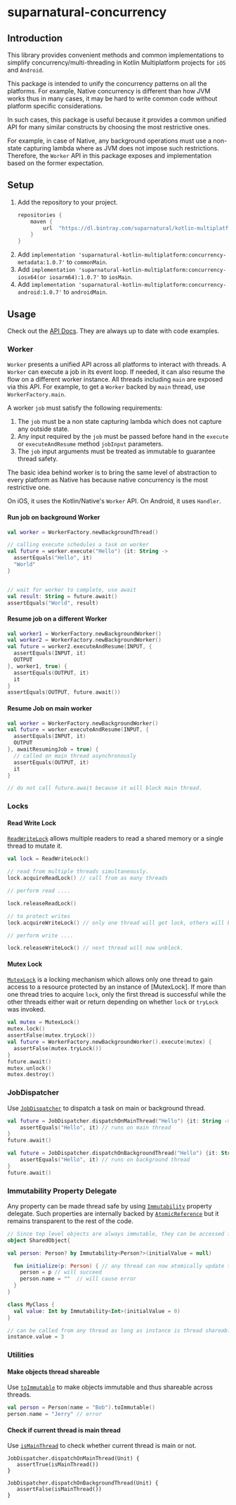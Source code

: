 # suparnatural-concurrency

## Introduction
This library provides convenient methods and common implementations to simplify
concurrency/multi-threading in Kotlin Multiplatform projects for `iOS` and `Android`.

This package is intended to unify the concurrency patterns on all the platforms.
For example, Native concurrency is different than how JVM works thus in many
cases, it may be hard to write common code without platform specific considerations.

In such cases, this package is useful because it provides a common unified API
for many similar constructs by choosing the most restrictive ones.

For example, in case of Native, any background operations must use a non-state
capturing lambda where as JVM does not impose such restrictions. Therefore,
the `Worker` API in this package exposes and implementation based on the former expectation.

## Setup

1. Add the repository to your project.
    ``` groovy
    repositories {
        maven {
            url  "https://dl.bintray.com/suparnatural/kotlin-multiplatform"
        }
    }
    ```
2. Add `implementation 'suparnatural-kotlin-multiplatform:concurrency-metadata:1.0.7'` to `commonMain`.
3. Add `implementation 'suparnatural-kotlin-multiplatform:concurrency-iosx64(or iosarm64):1.0.7'` to `iosMain`.
4. Add `implementation 'suparnatural-kotlin-multiplatform:concurrency-android:1.0.7'` to `androidMain`.


## Usage

Check out the [API Docs](https://suparngp.github.io/kotlin-multiplatform-projects/concurrency/docs/suparnatural-concurrency/index.html).
They are always up to date with code examples.

### Worker

`Worker` presents a unified API across all platforms to interact with threads.
A `Worker` can execute a job in its event loop. If needed, it can also resume the
flow on a different worker instance. All threads including `main` are exposed
via this API. For example, to get a `Worker` backed by `main` thread, use
`WorkerFactory.main`.

A worker `job` must satisfy the following requirements:
1. The `job` must be a non state capturing lambda which does not capture any outside state.
2. Any input required by the `job` must be passed before hand in the `execute` or `executeAndResume` method
`jobInput` parameters.
3. The `job` input arguments must be treated as immutable to guarantee thread safety.

The basic idea behind worker is to bring the same level of abstraction to every platform as Native has
because native concurrency is the most restrictive one.

On iOS, it uses the Kotlin/Native's `Worker` API.
On Android, it uses `Handler`.

#### Run job on background Worker

```kotlin
val worker = WorkerFactory.newBackgroundThread()

// calling execute schedules a task on worker
val future = worker.execute("Hello") {it: String ->
  assertEquals("Hello", it)
  "World"
}


// wait for worker to complete, use await
val result: String = future.await()
assertEquals("World", result)
```

#### Resume job on a different Worker

```kotlin
val worker1 = WorkerFactory.newBackgroundWorker()
val worker2 = WorkerFactory.newBackgroundWorker()
val future = worker2.executeAndResume(INPUT, {
  assertEquals(INPUT, it)
  OUTPUT
}, worker1, true) {
  assertEquals(OUTPUT, it)
  it
}
assertEquals(OUTPUT, future.await())
```

#### Resume Job on main worker

```kotlin
val worker = WorkerFactory.newBackgroundWorker()
val future = worker.executeAndResume(INPUT, {
  assertEquals(INPUT, it)
  OUTPUT
}, awaitResumingJob = true) {
  // called on main thread asynchronously
  assertEquals(OUTPUT, it)
  it
}

// do not call future.await because it will block main thread.
```

### Locks


#### Read Write Lock
[`ReadWriteLock`](https://suparngp.github.io/kotlin-multiplatform-projects/concurrency/docs/suparnatural-concurrency/com.suparnatural.core.concurrency/-read-write-lock/index.html) allows multiple readers to read a shared memory or a single thread to mutate it.

```kotlin
val lock = ReadWriteLock()

// read from multiple threads simultaneously.
lock.acquireReadLock() // call from as many threads

// perform read ....

lock.releaseReadLock()

// to protect writes
lock.acquireWriteLock() // only one thread will get lock, others will be blocked.

// perform write ....

lock.releaseWriteLock() // next thread will now unblock.
```

#### Mutex Lock

[`MutexLock`](https://suparngp.github.io/kotlin-multiplatform-projects/concurrency/docs/concurrency/com.suparnatural.core.concurrency/-mutex/index.html) is a locking mechanism which allows only one thread to gain access to a resource protected by an instance of [MutexLock]. If more than one thread tries to acquire `lock`, only the first thread is successful while the other threads either wait or return depending on whether `lock` or `tryLock` was invoked.

```kotlin
val mutex = MutexLock()
mutex.lock()
assertFalse(mutex.tryLock())
val future = WorkerFactory.newBackgroundWorker().execute(mutex) {
  assertFalse(mutex.tryLock())
}
future.await()
mutex.unlock()
mutex.destroy()
```

### JobDispatcher
Use [`JobDispatcher`](https://suparngp.github.io/kotlin-multiplatform-projects/concurrency/docs/suparnatural-concurrency/com.suparnatural.core.concurrency/-job-dispatcher/index.html) to dispatch a task on main or background thread.

```kotlin
val future = JobDispatcher.dispatchOnMainThread("Hello") {it: String ->
    assertEquals("Hello", it) // runs on main thread
}
future.await()

val future = JobDispatcher.dispatchOnBackgroundThread("Hello") {it: String ->
    assertEquals("Hello", it) // runs on background thread
}
future.await()
```

### Immutability Property Delegate
Any property can be made thread safe by using [`Immutability`](https://suparngp.github.io/kotlin-multiplatform-projects/concurrency/docs/suparnatural-concurrency/com.suparnatural.core.concurrency/-immutability/index.html) property delegate.
Such properties are internally backed by [`AtomicReference`](https://suparngp.github.io/kotlin-multiplatform-projects/concurrency/docs/suparnatural-concurrency/com.suparnatural.core.concurrency/-atomic-reference/index.html) but it remains transparent to the rest of the code.

```kotlin
// Since top level objects are always immutable, they can be accessed from any thread.
object SharedObject{

val person: Person? by Immutability<Person?>(initialValue = null)

  fun initialize(p: Person) { // any thread can now atomically update the person property.
    person = p // will succeed
    person.name = ""  // will cause error
  }
}

class MyClass {
  val value: Int by Immutability<Int>(initialValue = 0)
}

// can be called from any thread as long as instance is thread shareable.
instance.value = 3
```

### Utilities

#### Make objects thread shareable

Use [`toImmutable`](https://suparngp.github.io/kotlin-multiplatform-projects/concurrency/docs/suparnatural-concurrency/com.suparnatural.core.concurrency/to-immutable.html) to make objects immutable and thus shareable across threads.

```kotlin
val person = Person(name = "Bob").toImmutable()
person.name = "Jerry" // error
```

#### Check if current thread is main thread

Use [`isMainThread`]() to check whether current thread is main or not.

```
JobDispatcher.dispatchOnMainThread(Unit) {
   assertTrue(isMainThread())
}

JobDispatcher.dispatchOnBackgroundThread(Unit) {
   assertFalse(isMainThread())
}
```
